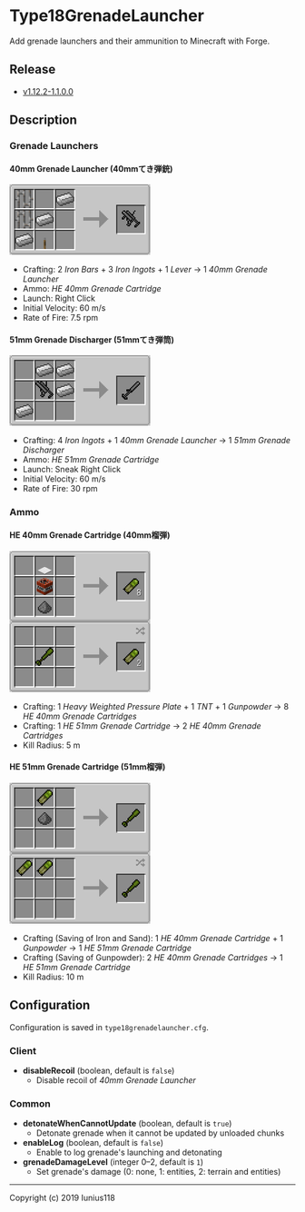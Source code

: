 # Type18GrenadeLauncher

Add grenade launchers and their ammunition to Minecraft with Forge.

## Release

- [v1.12.2-1.1.0.0](https://github.com/Iunius118/Type18GrenadeLauncher/releases/tag/v1.12.2-1.1.0.0)

## Description

### Grenade Launchers

#### 40mm Grenade Launcher (40mmてき弾銃)

<img src="docs/img/recipe_grenade_launcher.png" title="Recipe: 40mm Grenade Launcher">

- Crafting: 2 *Iron Bars* + 3 *Iron Ingots* + 1 *Lever* → 1 *40mm Grenade Launcher*
- Ammo: *HE 40mm Grenade Cartridge*
- Launch: Right Click
- Initial Velocity: 60 m/s
- Rate of Fire: 7.5 rpm

#### 51mm Grenade Discharger (51mmてき弾筒)

<img src="docs/img/recipe_grenade_discharger.png" title="Recipe: 51mm Grenade Discharger">

- Crafting: 4 *Iron Ingots* + 1 *40mm Grenade Launcher* → 1 *51mm Grenade Discharger*
- Ammo: *HE 51mm Grenade Cartridge*
- Launch: Sneak Right Click
- Initial Velocity: 60 m/s
- Rate of Fire: 30 rpm

### Ammo

#### HE 40mm Grenade Cartridge (40mm榴弾)

<img src="docs/img/recipe_grenade_40.png" title="Recipes: HE 40mm Grenade Cartridge">

- Crafting: 1 *Heavy Weighted Pressure Plate* + 1 *TNT* + 1 *Gunpowder* → 8 *HE 40mm Grenade Cartridges*
- Crafting: 1 *HE 51mm Grenade Cartridge* → 2 *HE 40mm Grenade Cartridges*
- Kill Radius: 5 m

#### HE 51mm Grenade Cartridge (51mm榴弾)

<img src="docs/img/recipe_grenade_51.png" title="Recipes: HE 51mm Grenade Cartridge">

- Crafting (Saving of Iron and Sand): 1 *HE 40mm Grenade Cartridge* + 1 *Gunpowder* → 1 *HE 51mm Grenade Cartridge*
- Crafting (Saving of Gunpowder): 2 *HE 40mm Grenade Cartridges* → 1 *HE 51mm Grenade Cartridge*
- Kill Radius: 10 m

## Configuration

Configuration is saved in `type18grenadelauncher.cfg`.

### Client

- **disableRecoil** (boolean, default is `false`)
  - Disable recoil of *40mm Grenade Launcher*

### Common

- **detonateWhenCannotUpdate** (boolean, default is `true`)
  - Detonate grenade when it cannot be updated by unloaded chunks
- **enableLog** (boolean, default is `false`)
  - Enable to log grenade's launching and detonating
- **grenadeDamageLevel** (integer 0–2, default is `1`)
  - Set grenade's damage (0: none, 1: entities, 2: terrain and entities)

---
Copyright (c) 2019 Iunius118
